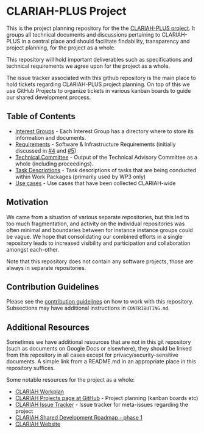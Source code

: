 # CLARIAH-PLUS Project

This is the project planning repository for the the [CLARIAH-PLUS
project](https://clariah.nl).  It groups all technical documents and
discussions pertaining to CLARIAH-PLUS in a central place and should facilitate
findability, transparency and project planning, for the project as a whole.

This repository will hold important deliverables such as specifications and technical
requirements we agree upon for the project as a whole.

The issue tracker associated with this github repository is the main place to
hold tickets regarding CLARIAH-PLUS project planning. On top of this we use
GitHub Projects to organize tickets in various kanban boards to guide our
shared development process.

## Table of Contents

* [Interest Groups](interest-groups/) - Each Interest Group has a directory where to store its information and documents.
* [Requirements](https://github.com/CLARIAH/clariah-plus/tree/main/requirements) - Software & Infrastructure Requirements (initially discussed in [#4](https://github.com/CLARIAH/clariah-plus/issues/4) and [#5](https://github.com/CLARIAH/clariah-plus/pull/5))
* [Technical Committee](technical-committee/) -  Output of the Technical Advisory Committee as a whole (including proceedings).
* [Task Descriptions](task-descriptions/) - Task descriptions of tasks that are being conducted within Work Packages (primarily used by WP3 only)
* [Use cases](use-cases/) - Use cases that have been collected CLARIAH-wide

## Motivation

We came from a situation of various separate repositories, but this led to too
much fragmentation, and activity on the individual repositories was often
minimal and boundaries between for instance instance groups could be vague.  We
hope that consolidating our combined efforts in a single repository leads to
increased visibility and participation and collaboration amongst each-other.

Note that this repository does not contain any software projects, those are
always in separate repositories.

## Contribution Guidelines

Please see the [contribution guidelines](CONTRIBUTING.md) on how to work with
this repository. Subsections may have additional instructions in
``CONTRIBUTING.md``.

## Additional Resources

Sometimes we have additional resources that are not in this git repository
(such as documents on Google Docs or elsewhere), they should be linked from
this repository in all cases except for privacy/security-sensitive documents. A
simple link from a README.md in an appropriate place in this repository
suffices.

Some notable resources for the project as a whole:

* [CLARIAH Workplan](https://docs.google.com/spreadsheets/d/1WTbtA20vpKz5Oo_EnDYe1xNhRpR24mr0eESPa49jALg/edit#gid=151792289)
* [CLARIAH Projects page at GitHub](https://github.com/orgs/CLARIAH/projects/?type=beta) - Project planning (kanban boards etc)
* [CLARIAH Issue Tracker](https://github.com/CLARIAH/clariah-plus/issues) - Issue tracker for meta-issues regarding the project
* [CLARIAH Shared Development Roadmap - phase 1](https://docs.google.com/document/d/1dCTK5w9jJRKIQuQ9t_xl7YbTtFljLoLTNT3C2EEIPtg/edit)
* [CLARIAH Website](https://clariah.nl)





